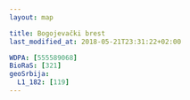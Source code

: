 ```yaml
---
layout: map

title: Bogojevački brest
last_modified_at: 2018-05-21T23:31:22+02:00

WDPA: [555589068]
BioRaS: [321]
geoSrbija:
  L1_182: [119]
---
```

